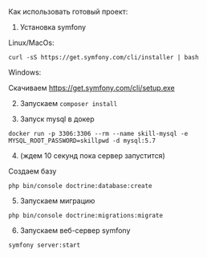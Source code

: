 Как использовать готовый проект:

1. Установка symfony

 Linux/MacOs:
 
    curl -sS https://get.symfony.com/cli/installer | bash
    
 Windows:
 
  Скачиваем https://get.symfony.com/cli/setup.exe
  
  
  
2. Запускаем `composer install`

3. Запуск mysql в докер

`docker run -p 3306:3306 --rm --name skill-mysql -e MYSQL_ROOT_PASSWORD=skillpwd -d mysql:5.7`

4. (ждем 10 секунд пока сервер запустится)

Создаем базу 

`php bin/console doctrine:database:create`

5. Запускаем миграцию

`php bin/console doctrine:migrations:migrate`

6. Запускаем веб-сервер symfony

`symfony server:start`
